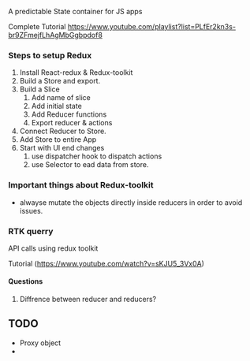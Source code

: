 A predictable State container for JS apps

Complete Tutorial
https://www.youtube.com/playlist?list=PLfEr2kn3s-br9ZFmejfLhAgMbGgbpdof8


### Steps to setup Redux

1. Install React-redux & Redux-toolkit
2. Build a Store and export.
3. Build a Slice
   1. Add name of slice
   2. Add initial state
   3. Add Reducer functions
   4. Export reducer & actions
4. Connect Reducer to Store.
5. Add Store to entire App
6. Start with UI end changes
   1. use dispatcher hook to dispatch actions
   2. use Selector to ead data from store.



### Important things about Redux-toolkit
- alwayse mutate the objects directly inside reducers in order to avoid issues.

### RTK querry 
API calls using redux toolkit

Tutorial (https://www.youtube.com/watch?v=sKJU5_3Vx0A)

#### Questions

1. Diffrence between reducer and reducers?


## TODO

- Proxy object
- 